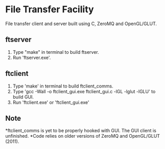 File Transfer Facility
======================

File transfer client and server built using C, ZeroMQ and OpenGL/GLUT.

ftserver
--------

1. Type "make" in terminal to build ftserver.
2. Run 'ftserver.exe'.

ftclient
--------

1. Type 'make' in terminal to build ftclient_comms.
2. Type 'gcc -Wall -o ftclient_gui.exe ftclient_gui.c -lGL -lglut -lGLU' to build GUI.
3. Run 'ftclient.exe' or 'ftclient_gui.exe'

Note
----
*ftclient_comms is yet to be properly hooked with GUI. The GUI client is unfinished. 
*Code relies on older versions of ZeroMQ and OpenGL/GLUT (2011).
